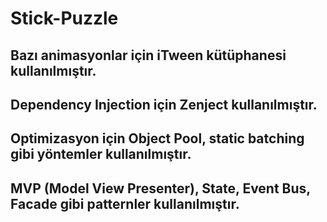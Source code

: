 # Stick-Puzzle

## Bazı animasyonlar için iTween kütüphanesi kullanılmıştır.
## Dependency Injection için Zenject kullanılmıştır.
## Optimizasyon için Object Pool, static batching gibi yöntemler kullanılmıştır.
## MVP (Model View Presenter), State, Event Bus, Facade gibi patternler kullanılmıştır.
